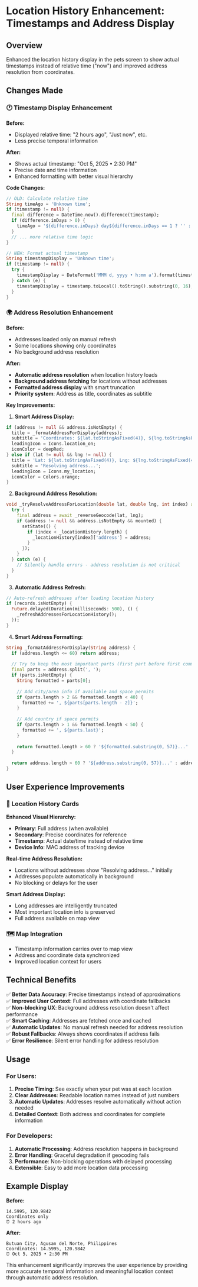 # Location History Enhancement: Timestamps and Address Display

## Overview
Enhanced the location history display in the pets screen to show actual timestamps instead of relative time ("now") and improved address resolution from coordinates.

## Changes Made

### 🕐 **Timestamp Display Enhancement**

**Before:**
- Displayed relative time: "2 hours ago", "Just now", etc.
- Less precise temporal information

**After:**
- Shows actual timestamp: "Oct 5, 2025 • 2:30 PM"
- Precise date and time information
- Enhanced formatting with better visual hierarchy

**Code Changes:**
```dart
// OLD: Calculate relative time
String timeAgo = 'Unknown time';
if (timestamp != null) {
  final difference = DateTime.now().difference(timestamp);
  if (difference.inDays > 0) {
    timeAgo = '${difference.inDays} day${difference.inDays == 1 ? '' : 's'} ago';
  }
  // ... more relative time logic
}

// NEW: Format actual timestamp
String timestampDisplay = 'Unknown time';
if (timestamp != null) {
  try {
    timestampDisplay = DateFormat('MMM d, yyyy • h:mm a').format(timestamp.toLocal());
  } catch (e) {
    timestampDisplay = timestamp.toLocal().toString().substring(0, 16);
  }
}
```

### 🌍 **Address Resolution Enhancement**

**Before:**
- Addresses loaded only on manual refresh
- Some locations showing only coordinates
- No background address resolution

**After:**
- **Automatic address resolution** when location history loads
- **Background address fetching** for locations without addresses
- **Formatted address display** with smart truncation
- **Priority system**: Address as title, coordinates as subtitle

**Key Improvements:**

1. **Smart Address Display:**
```dart
if (address != null && address.isNotEmpty) {
  title = _formatAddressForDisplay(address);
  subtitle = 'Coordinates: ${lat.toStringAsFixed(4)}, ${lng.toStringAsFixed(4)}';
  leadingIcon = Icons.location_on;
  iconColor = deepRed;
} else if (lat != null && lng != null) {
  title = 'Lat: ${lat.toStringAsFixed(4)}, Lng: ${lng.toStringAsFixed(4)}';
  subtitle = 'Resolving address...';
  leadingIcon = Icons.my_location;
  iconColor = Colors.orange;
}
```

2. **Background Address Resolution:**
```dart
void _tryResolveAddressForLocation(double lat, double lng, int index) async {
  try {
    final address = await _reverseGeocode(lat, lng);
    if (address != null && address.isNotEmpty && mounted) {
      setState(() {
        if (index < _locationHistory.length) {
          _locationHistory[index]['address'] = address;
        }
      });
    }
  } catch (e) {
    // Silently handle errors - address resolution is not critical
  }
}
```

3. **Automatic Address Refresh:**
```dart
// Auto-refresh addresses after loading location history
if (records.isNotEmpty) {
  Future.delayed(Duration(milliseconds: 500), () {
    _refreshAddressesForLocationHistory();
  });
}
```

4. **Smart Address Formatting:**
```dart
String _formatAddressForDisplay(String address) {
  if (address.length <= 60) return address;
  
  // Try to keep the most important parts (first part before first comma)
  final parts = address.split(', ');
  if (parts.isNotEmpty) {
    String formatted = parts[0];
    
    // Add city/area info if available and space permits
    if (parts.length > 2 && formatted.length < 40) {
      formatted += ', ${parts[parts.length - 2]}';
    }
    
    // Add country if space permits
    if (parts.length > 1 && formatted.length < 50) {
      formatted += ', ${parts.last}';
    }
    
    return formatted.length > 60 ? '${formatted.substring(0, 57)}...' : formatted;
  }
  
  return address.length > 60 ? '${address.substring(0, 57)}...' : address;
}
```

## User Experience Improvements

### **📍 Location History Cards**

**Enhanced Visual Hierarchy:**
- **Primary**: Full address (when available)
- **Secondary**: Precise coordinates for reference  
- **Timestamp**: Actual date/time instead of relative time
- **Device Info**: MAC address of tracking device

**Real-time Address Resolution:**
- Locations without addresses show "Resolving address..." initially
- Addresses populate automatically in background
- No blocking or delays for the user

**Smart Address Display:**
- Long addresses are intelligently truncated
- Most important location info is preserved
- Full address available on map view

### **🗺️ Map Integration**
- Timestamp information carries over to map view
- Address and coordinate data synchronized
- Improved location context for users

## Technical Benefits

✅ **Better Data Accuracy**: Precise timestamps instead of approximations  
✅ **Improved User Context**: Full addresses with coordinate fallbacks  
✅ **Non-blocking UX**: Background address resolution doesn't affect performance  
✅ **Smart Caching**: Addresses are fetched once and cached  
✅ **Automatic Updates**: No manual refresh needed for address resolution  
✅ **Robust Fallbacks**: Always shows coordinates if address fails  
✅ **Error Resilience**: Silent error handling for address resolution  

## Usage

### **For Users:**
1. **Precise Timing**: See exactly when your pet was at each location
2. **Clear Addresses**: Readable location names instead of just numbers
3. **Automatic Updates**: Addresses resolve automatically without action needed
4. **Detailed Context**: Both address and coordinates for complete information

### **For Developers:**
1. **Automatic Processing**: Address resolution happens in background
2. **Error Handling**: Graceful degradation if geocoding fails  
3. **Performance**: Non-blocking operations with delayed processing
4. **Extensible**: Easy to add more location data processing

## Example Display

**Before:**
```
14.5995, 120.9842
Coordinates only
⏰ 2 hours ago
```

**After:**
```
Butuan City, Agusan del Norte, Philippines  
Coordinates: 14.5995, 120.9842
⏰ Oct 5, 2025 • 2:30 PM
```

This enhancement significantly improves the user experience by providing more accurate temporal information and meaningful location context through automatic address resolution.